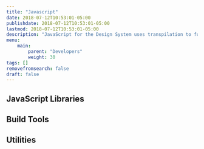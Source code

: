 ```yaml
---
title: "Javascript"
date: 2018-07-12T10:53:01-05:00
publishdate: 2018-07-12T10:53:01-05:00
lastmod: 2018-07-12T10:53:01-05:00 
description: "JavaScript for the Design System uses transpilation to future-proof code and includes specific methods and modules that allow frontend code to be easily integrated with other systems."
menu: 
    main:
        parent: "Developers"
        weight: 30
tags: []
removefromsearch: false
draft: false
---
```


## JavaScript Libraries


## Build Tools


## Utilities

